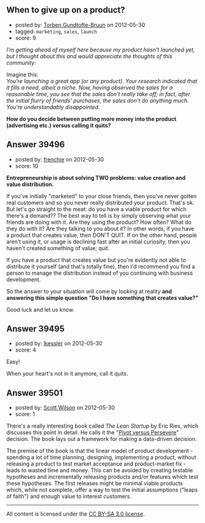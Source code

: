 ## When to give up on a product?

- posted by: [Torben Gundtofte-Bruun](https://stackexchange.com/users/-1/5059-torben-gundtofte-bruun) on 2012-05-30
- tagged: `marketing`, `sales`, `launch`
- score: 9

_I'm getting ahead of myself here because my product hasn't launched yet, but I thought about this and would appreciate the thoughts of this community:_

Imagine this:  
*You're launching a great app (or any product). Your research indicated that it fills a need, albeit a niche.  Now, having observed the sales for a reasonable time, you see that the sales don't really take off; in fact, after the initial flurry of friends' purchases, the sales don't do anything much. You're understandably disappointed.*

**How do you decide between putting more money into the product (advertising etc.) versus calling it quits?**


## Answer 39496

- posted by: [frenchie](https://stackexchange.com/users/-1/15155-frenchie) on 2012-05-30
- score: 10

**Entrepreneurship is about solving TWO problems: value creation and value distribution.** 

If you've initially "marketed" to your close friends, then you've never gotten real customers and so you never really distributed your product. That's ok. But let's go straight to the meat: do you have a viable product for which there's a demand?? The best way to tell is by simply observing what your friends are doing with it. Are they using the product? How often? What do they do with it? Are they talking to you about it? In other words, if you have a product that creates value, then DON'T QUIT. If on the other hand, people aren't using it, or usage is declining fast after an initial curiosity, then you haven't created something of value; quit.

If you have a product that creates value but you're evidently not able to distribute it yourself (and that's totally fine), then I'd recommend you find a person to manage the distribution instead of you continuing with business development.

So the answer to your situation will come by looking at reality **and answering this simple question "Do I have something that creates value?"** 

Good luck and let us know.


## Answer 39495

- posted by: [lkessler](https://stackexchange.com/users/-1/1491-lkessler) on 2012-05-30
- score: 4

Easy!

When your heart's not in it anymore, call it quits.


## Answer 39501

- posted by: [Scott Wilson](https://stackexchange.com/users/-1/17652-scott-wilson) on 2012-05-30
- score: 1

<p>There's a really interesting book called  <em>The Lean Startup</em> by Eric Ries, which discusses this point in detail.  He calls it the "<a href="http://www.entrepreneur.com/article/220302" rel="nofollow">Pivot versus Persevere</a>" decision.  The book lays out a framework for making a data-driven decision.</p>

<p>The premise of the book is that the linear model of product development - spending a lot of time planning, designing, implementing a product, without releasing a product to test market acceptance and product-market fix - leads to wasted time and money.  This can be avoided by creating testable hypotheses and incrementally releasing products and/or features which test these hypotheses.  The first releases might be minimal viable products which, while not complete, offer a way to test the initial assumptions ("leaps of faith")  and enough value to interest customers.</p>




---

All content is licensed under the [CC BY-SA 3.0 license](https://creativecommons.org/licenses/by-sa/3.0/).
